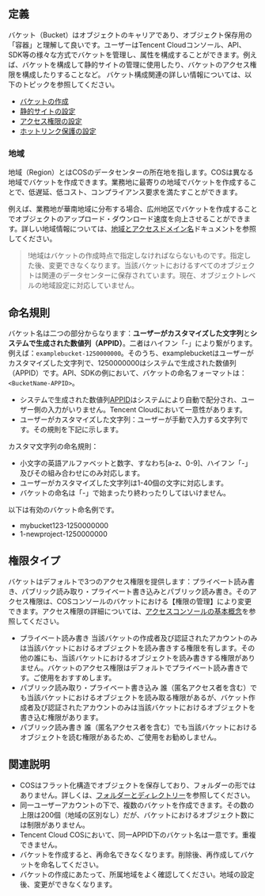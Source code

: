 ## 定義

バケット（Bucket）はオブジェクトのキャリアであり、オブジェクト保存用の「容器」と理解して良いです。ユーザーはTencent Cloudコンソール、API、SDK等の様々な方式でバケットを管理し、属性を構成することができます。例えば、バケットを構成して静的サイトの管理に使用したり、バケットのアクセス権限を構成したりすることなど。
バケット構成関連の詳しい情報については、以下のトピックを参照してください。

- [バケットの作成](https://cloud.tencent.com/document/product/436/13309)
- [静的サイトの設定](https://cloud.tencent.com/document/product/436/14984)
- [アクセス権限の設定](https://cloud.tencent.com/document/product/436/13315)
- [ホットリンク保護の設定](https://cloud.tencent.com/document/product/436/13319)

### 地域
地域（Region）とはCOSのデータセンターの所在地を指します。COSは異なる地域でバケットを作成できます。業務地に最寄りの地域でバケットを作成することで、低遅延、低コスト、コンプライアンス要求を満たすことができます。

例えば、業務地が華南地域に分布する場合、広州地区でバケットを作成することでオブジェクトのアップロード・ダウンロード速度を向上させることができます。詳しい地域情報については、[地域とアクセスドメイン名](https://cloud.tencent.com/document/product/436/6224)ドキュメントを参照してください。

>!地域はバケットの作成時点で指定しなければならないものです。指定した後、変更できなくなります。当該バケットにおけるすべてのオブジェクトは関連のデータセンターに保存されています。現在、オブジェクトレベルの地域設定に対応していません。

## 命名規則

バケット名は二つの部分からなります：**ユーザーがカスタマイズした文字列**と**システムで生成された数値列（APPID）**。二者はハイフン「-」により繋がります。例えば：`examplebucket-1250000000`。そのうち、examplebucketはユーザーがカスタマイズした文字列で、1250000000はシステムで生成された数値列（APPID）です。API、SDKの例において、バケットの命名フォーマットは：`<BucketName-APPID>`。

- システムで生成された数値列[APPID](https://cloud.tencent.com/document/product/436/18507#appid)はシステムにより自動で配分され、ユーザー側の入力がいりません。Tencent Cloudにおいて一意性があります。
- ユーザーがカスタマイズした文字列：ユーザーが手動で入力する文字列です。その規則を下記に示します。

カスタマ文字列の命名規則：

- 小文字の英語アルファベットと数字、すなわち[a-z、0-9]、ハイフン「-」及びその組み合わせにのみ対応します。
- ユーザーがカスタマイズした文字列は1-40個の文字に対応します。
- バケットの命名は「-」で始まったり終わったりしてはいけません。

以下は有効のバケット命名例です。

- mybucket123-1250000000
- 1-newproject-1250000000

## 権限タイプ

バケットはデフォルトで3つのアクセス権限を提供します：プライベート読み書き、パブリック読み取り・プライベート書き込みとパブリック読み書き。そのアクセス権限は、COSコンソールのバケットにおける【権限の管理】により変更できます。アクセス権限の詳細については、[アクセスコンソールの基本概念](https://cloud.tencent.com/document/product/436/30749)を参照してください。

- プライベート読み書き
  当該バケットの作成者及び認証されたアカウントのみは当該バケットにおけるオブジェクトを読み書きする権限を有します。その他の誰にも、当該バケットにおけるオブジェクトを読み書きする権限がありません。バケットのアクセス権限はデフォルトでプライベート読み書きです。ご使用をおすすめします。
- パブリック読み取り・プライベート書き込み
  誰（匿名アクセス者を含む）でも当該バケットにおけるオブジェクトを読み取る権限があるが、バケット作成者及び認証されたアカウントのみは当該バケットにおけるオブジェクトを書き込む権限があります。
- パブリック読み書き
  誰（匿名アクセス者を含む）でも当該バケットにおけるオブジェクトを読む権限があるため、ご使用をお勧めしません。

## 関連説明

- COSはフラット化構造でオブジェクトを保存しており、フォルダーの形ではありません。詳しくは、[フォルダーとディレクトリー](https://cloud.tencent.com/document/product/436/13324#.E6.96.87.E4.BB.B6.E5.A4.B9.E5.92.8C.E7.9B.AE.E5.BD.95)を参照してください。
- 同一ユーザーアカウントの下で、複数のバケットを作成できます。その数の上限は200個（地域の区別なし）だが、バケットにおけるオブジェクト数には制限がありません。
- Tencent Cloud COSにおいて、同一APPID下のバケット名は一意です。重複できません。
- バケットを作成すると、再命名できなくなります。削除後、再作成してバケットを命名してください。
- バケットの作成にあたって、所属地域をよく確認してください。地域の設定後、変更ができなくなります。
